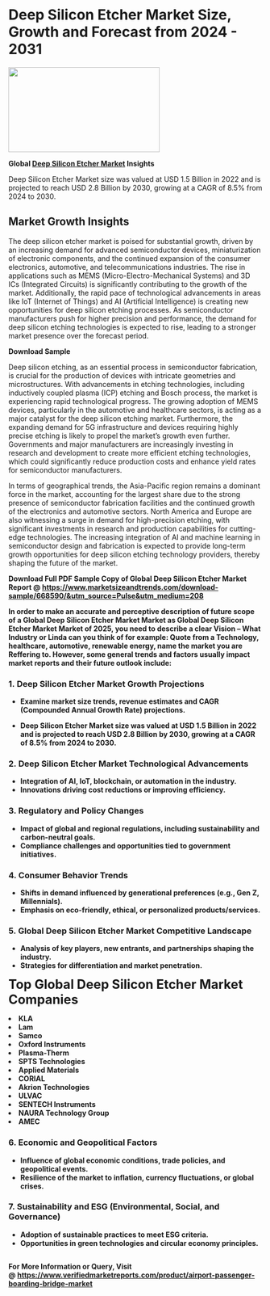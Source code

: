 <H1>Deep Silicon Etcher Market Size, Growth and Forecast from 2024 - 2031</H1><img class="aligncenter size-medium wp-image-584254" src="https://thirdeyenews.in/wp-content/uploads/2024/09/Global-Market-Research-300x168.jpeg" alt="" width="300" height="168" /><p><strong>Global&nbsp;<a href="https://www.marketsizeandtrends.com/download-sample/668590/&amp;utm_source=Pulse&amp;utm_medium=208">Deep Silicon Etcher Market</a> Insights</strong></p><p>Deep Silicon Etcher Market size was valued at USD 1.5 Billion in 2022 and is projected to reach USD 2.8 Billion by 2030, growing at a CAGR of 8.5% from 2024 to 2030.</p><p><h2>Market Growth Insights</h2> <p>The deep silicon etcher market is poised for substantial growth, driven by an increasing demand for advanced semiconductor devices, miniaturization of electronic components, and the continued expansion of the consumer electronics, automotive, and telecommunications industries. The rise in applications such as MEMS (Micro-Electro-Mechanical Systems) and 3D ICs (Integrated Circuits) is significantly contributing to the growth of the market. Additionally, the rapid pace of technological advancements in areas like IoT (Internet of Things) and AI (Artificial Intelligence) is creating new opportunities for deep silicon etching processes. As semiconductor manufacturers push for higher precision and performance, the demand for deep silicon etching technologies is expected to rise, leading to a stronger market presence over the forecast period.</p> <p><strong>Download Sample</strong></p> <p>Deep silicon etching, as an essential process in semiconductor fabrication, is crucial for the production of devices with intricate geometries and microstructures. With advancements in etching technologies, including inductively coupled plasma (ICP) etching and Bosch process, the market is experiencing rapid technological progress. The growing adoption of MEMS devices, particularly in the automotive and healthcare sectors, is acting as a major catalyst for the deep silicon etching market. Furthermore, the expanding demand for 5G infrastructure and devices requiring highly precise etching is likely to propel the market’s growth even further. Governments and major manufacturers are increasingly investing in research and development to create more efficient etching technologies, which could significantly reduce production costs and enhance yield rates for semiconductor manufacturers.</p> <p>In terms of geographical trends, the Asia-Pacific region remains a dominant force in the market, accounting for the largest share due to the strong presence of semiconductor fabrication facilities and the continued growth of the electronics and automotive sectors. North America and Europe are also witnessing a surge in demand for high-precision etching, with significant investments in research and production capabilities for cutting-edge technologies. The increasing integration of AI and machine learning in semiconductor design and fabrication is expected to provide long-term growth opportunities for deep silicon etching technology providers, thereby shaping the future of the market.</p> <p><strong></p><p><span class=""><strong>Download Full PDF Sample Copy of Global Deep Silicon Etcher Market Report</strong> @ <a href="https://www.marketsizeandtrends.com/download-sample/668590/&amp;utm_source=Pulse&amp;utm_medium=208" target="_blank">https://www.marketsizeandtrends.com/download-sample/668590/&amp;utm_source=Pulse&amp;utm_medium=208</a></span></p><p>In order to make an accurate and perceptive description of future scope of a Global&nbsp;Deep Silicon Etcher Market Market as Global&nbsp;Deep Silicon Etcher Market Market of 2025, you need to describe a clear Vision &ndash; What Industry or Linda can you think of for example: Quote from a Technology, healthcare, automotive, renewable energy, name the market you are Reffering to. However, some general trends and factors usually impact market reports and their future outlook include:</p><h3>1.&nbsp;<strong>Deep Silicon Etcher Market Growth Projections</strong></h3><ul><li>Examine market size trends, revenue estimates and CAGR (Compounded Annual Growth Rate) projections.</li><li><p>Deep Silicon Etcher Market size was valued at USD 1.5 Billion in 2022 and is projected to reach USD 2.8 Billion by 2030, growing at a CAGR of 8.5% from 2024 to 2030.</p></li></ul><h3>2.&nbsp;<strong>Deep Silicon Etcher Market Technological Advancements</strong></h3><ul><li>Integration of AI, IoT, blockchain, or automation in the industry.</li><li>Innovations driving cost reductions or improving efficiency.</li></ul><h3>3.&nbsp;<strong>Regulatory and Policy Changes</strong></h3><ul><li>Impact of global and regional regulations, including sustainability and carbon-neutral goals.</li><li>Compliance challenges and opportunities tied to government initiatives.</li></ul><h3>4.&nbsp;<strong>Consumer Behavior Trends</strong></h3><ul><li>Shifts in demand influenced by generational preferences (e.g., Gen Z, Millennials).</li><li>Emphasis on eco-friendly, ethical, or personalized products/services.</li></ul><h3>5.&nbsp;<strong>Global Deep Silicon Etcher Market Competitive Landscape</strong></h3><ul><li>Analysis of key players, new entrants, and partnerships shaping the industry.</li><li>Strategies for differentiation and market penetration.</li></ul><p data-pm-slice="1 1 []"><span style="color: inherit; font-family: inherit; font-size: 25px;">Top Global Deep Silicon Etcher Market Companies</span></p><div class="" data-test-id=""><p><li>KLA</li><li> Lam</li><li> Samco</li><li> Oxford Instruments</li><li> Plasma-Therm</li><li> SPTS Technologies</li><li> Applied Materials</li><li> CORIAL</li><li> Akrion Technologies</li><li> ULVAC</li><li> SENTECH Instruments</li><li> NAURA Technology Group</li><li> AMEC</li></p></div><h3>6.&nbsp;<strong>Economic and Geopolitical Factors</strong></h3><ul><li>Influence of global economic conditions, trade policies, and geopolitical events.</li><li>Resilience of the market to inflation, currency fluctuations, or global crises.</li></ul><h3>7.&nbsp;<strong>Sustainability and ESG (Environmental, Social, and Governance)</strong></h3><ul><li>Adoption of sustainable practices to meet ESG criteria.</li><li>Opportunities in green technologies and circular economy principles.</li></ul><h2><strong style="font-size: 14px;">For More Information or Query, Visit @&nbsp;</strong><a style="background-color: #ffffff; font-size: 14px;" href="https://www.marketsizeandtrends.com/report/deep-silicon-etcher-market/" target="_blank">https://www.verifiedmarketreports.com/product/airport-passenger-boarding-bridge-market</a></h2>
